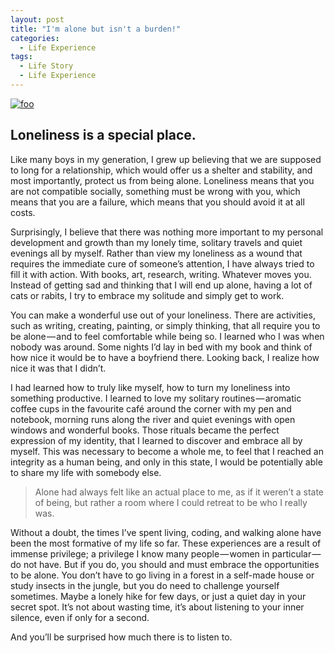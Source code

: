 ```yaml
---
layout: post
title: "I'm alone but isn't a burden!"
categories:
  - Life Experience
tags:
  - Life Story
  - Life Experience
---
```


[![foo](https://cdn-images-1.medium.com/max/800/1*QxVoX5OTvQ8Qid-wpug_1A.jpeg)]()

## Loneliness is a special place.
Like many boys in my generation, I grew up believing that we are supposed to long for a relationship, which would offer us a shelter and stability, and most importantly, protect us from being alone. Loneliness means that you are not compatible socially, something must be wrong with you, which means that you are a failure, which means that you should avoid it at all costs.

Surprisingly, I believe that there was nothing more important to my personal development and growth than my lonely time, solitary travels and quiet evenings all by myself. Rather than view my loneliness as a wound that requires the immediate cure of someone’s attention, I have always tried to fill it with action. With books, art, research, writing. Whatever moves you. Instead of getting sad and thinking that I will end up alone, having a lot of cats or rabits, I try to embrace my solitude and simply get to work.

You can make a wonderful use out of your loneliness. There are activities, such as writing, creating, painting, or simply thinking, that all require you to be alone — and to feel comfortable while being so. I learned who I was when nobody was around. Some nights I’d lay in bed with my book and think of how nice it would be to have a boyfriend there. Looking back, I realize how nice it was that I didn’t.

I had learned how to truly like myself, how to turn my loneliness into something productive. I learned to love my solitary routines — aromatic coffee cups in the favourite café around the corner with my pen and notebook, morning runs along the river and quiet evenings with open windows and wonderful books. Those rituals became the perfect expression of my identity, that I learned to discover and embrace all by myself. This was necessary to become a whole me, to feel that I reached an integrity as a human being, and only in this state, I would be potentially able to share my life with somebody else.

> Alone had always felt like an actual place to me, as if it weren’t a state of being, but rather a room where I could retreat to be who I really was.

Without a doubt, the times I’ve spent living, coding, and walking alone have been the most formative of my life so far. These experiences are a result of immense privilege; a privilege I know many people — women in particular — do not have. But if you do, you should and must embrace the opportunities to be alone. You don’t have to go living in a forest in a self-made house or study insects in the jungle, but you do need to challenge yourself sometimes. Maybe a lonely hike for few days, or just a quiet day in your secret spot. It’s not about wasting time, it’s about listening to your inner silence, even if only for a second.

And you’ll be surprised how much there is to listen to.



